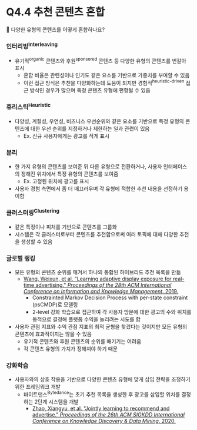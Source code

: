 # Q4.4 추천 콘텐츠 혼합

🙋 다양한 유형의 콘텐츠를 어떻게 혼합하나요?

### 인터리빙<sup>Interleaving</sup>

-   유기적<sup>organic</sup> 콘텐츠와 후원<sup>sponsored</sup> 콘텐츠 등 다양한 유형의 콘텐츠를 번갈아 표시
    -   혼합 비율은 관련성이나 인기도 같은 요소를 기반으로 가중치를 부여할 수 있음
    -   이런 접근 방식은 추천을 다양화하는데 도움이 되지만 경험적<sup>heuristic-driven</sup> 접근 방식인 경우가 많으며 특정 콘텐츠 유형에 편향될 수 있음

### 휴리스틱<sup>Heuristic</sup>

-   다양성, 계절성, 우연성, 비즈니스 우선순위와 같은 요소를 기반으로 특정 유형의 콘텐츠에 대한 우선 순위를 지정하거나 제한하는 일과 관련이 있음
    -   Ex. 신규 사용자에게는 광고를 적게 표시

### 분리

-   한 가지 유형의 콘텐츠를 보여준 뒤 다른 유형으로 전환하거나, 사용자 인터페이스의 정해진 위치에서 특정 유형의 콘텐츠를 보여줌
    -   Ex. 고정된 위치에 광고를 표시
-   사용자 경험 측면에서 좀 더 매끄러우며 각 유형에 적합한 추천 내용을 선정하기 용이함

### 클러스터링<sup>Clustering</sup>

-   같은 특징이나 피처를 기반으로 콘텐츠를 그룹화
-   시스템은 각 클러스터로부터 콘텐츠를 추천함으로써 여러 토픽에 대해 다양한 추천을 생성할 수 있음

### 글로벌 랭킹

-   모든 유형의 콘텐츠 순위를 매겨서 하나의 통합된 하이브리드 추천 목록을 만듦
    -   [Wang, Weixun, et al. "Learning adaptive display exposure for real-time advertising." *Proceedings of the 28th ACM International Conference on Information and Knowledge Management*. 2019.](https://arxiv.org/pdf/1809.03149)
        -   Constrainted Markov Decision Process with per-state constraint (psCMDP)로 모델링
        -   2-level 강화 학습으로 접근하여 각 사용자 방문에 대한 광고의 수와 위치를 동적으로 결정해 플랫폼 수익을 늘리려는 시도를 함
-   사용자 관점 지표와 수익 관점 지표의 최적 균형을 찾겠다는 것이지만 모든 유형의 콘텐츠에 효과적이지는 않을 수 있음
    -   유기적 콘텐츠와 후원 콘텐츠의 순위를 매기기는 어려움
    -   각 콘텐츠 유형의 가치가 정해져야 하기 때문

### 강화학습

-   사용자와의 상호 작용을 기반으로 다양한 콘텐츠 유형에 맞게 삽입 전략을 조정하기 위한 프레임워크 개발
    -   바이트댄스<sup>Bytedance</sup>는 초기 추천 목록을 생성한 후 광고를 삽입할 위치를 결정하는 2단계 시스템을 개발
        -   [Zhao, Xiangyu, et al. "Jointly learning to recommend and advertise." *Proceedings of the 26th ACM SIGKDD International Conference on Knowledge Discovery & Data Mining*. 2020.](https://arxiv.org/pdf/2003.00097)
